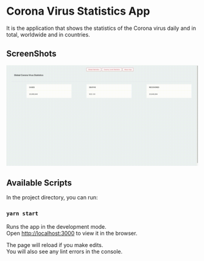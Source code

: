 # Corona Virus Statistics App

It is the application that shows the statistics of the Corona virus daily and in total, worldwide and in countries.

## ScreenShots
![](screen-capture.gif)

## Available Scripts

In the project directory, you can run:

### `yarn start`

Runs the app in the development mode.<br />
Open [http://localhost:3000](http://localhost:3000) to view it in the browser.

The page will reload if you make edits.<br />
You will also see any lint errors in the console.
